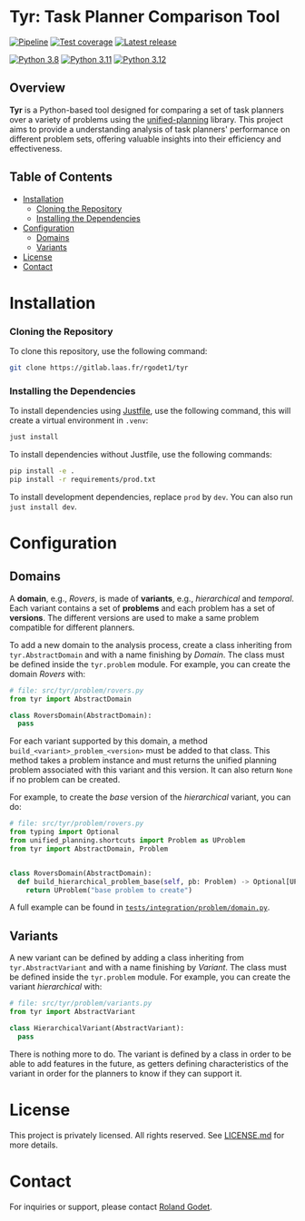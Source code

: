 # Tyr: Task Planner Comparison Tool

[![Pipeline](https://gitlab.laas.fr/rgodet1/tyr/badges/master/pipeline.svg?key_text=Pipeline)](https://gitlab.laas.fr/rgodet1/tyr/-/pipelines)
[![Test coverage](https://gitlab.laas.fr/rgodet1/tyr/badges/master/coverage.svg?key_text=Coverage)](https://gitlab.laas.fr/rgodet1/tyr/-/graphs/master/charts)
[![Latest release](https://gitlab.laas.fr/rgodet1/tyr/-/badges/release.svg)](https://gitlab.laas.fr/rgodet1/tyr/-/releases)

[![Python 3.8](https://img.shields.io/badge/python-3.8-blue.svg)](https://www.python.org/downloads/release/python-380/)
[![Python 3.11](https://img.shields.io/badge/python-3.11-blue.svg)](https://www.python.org/downloads/release/python-3110/)
[![Python 3.12](https://img.shields.io/badge/python-3.12-blue.svg)](https://www.python.org/downloads/release/python-3120/)

## Overview

**Tyr** is a Python-based tool designed for comparing a set of task planners over a variety of problems using the [unified-planning](https://unified-planning.readthedocs.io) library.
This project aims to provide a understanding analysis of task planners' performance on different problem sets, offering valuable insights into their efficiency and effectiveness.

## Table of Contents

- [Installation](#installation)
    - [Cloning the Repository](#cloning-the-repository)
    - [Installing the Dependencies](#installing-the-dependencies)
- [Configuration](#configuration)
  - [Domains](#domains)
  - [Variants](#variants)
- [License](#license)
- [Contact](#contact)

# Installation

### Cloning the Repository

To clone this repository, use the following command:

```bash
git clone https://gitlab.laas.fr/rgodet1/tyr
```

### Installing the Dependencies

To install dependencies using [Justfile](https://github.com/casey/just), use the following command, this will create a virtual environment in `.venv`:

```bash
just install
```

To install dependencies without Justfile, use the following commands:

```bash
pip install -e .
pip install -r requirements/prod.txt
```

To install development dependencies, replace `prod` by `dev`.
You can also run `just install dev`.

# Configuration

## Domains

A **domain**, e.g., *Rovers*, is made of **variants**, e.g., *hierarchical* and *temporal*.
Each variant contains a set of **problems** and each problem has a set of **versions**.
The different versions are used to make a same problem compatible for different planners.

To add a new domain to the analysis process, create a class inheriting from `tyr.AbstractDomain` and with a name finishing by *Domain*.
The class must be defined inside the `tyr.problem` module.
For example, you can create the domain *Rovers* with:

```python
# file: src/tyr/problem/rovers.py
from tyr import AbstractDomain

class RoversDomain(AbstractDomain):
  pass
```

For each variant supported by this domain, a method `build_<variant>_problem_<version>` must be added to that class.
This method takes a problem instance and must returns the unified planning problem associated with this variant and this version.
It can also return `None` if no problem can be created.

For example, to create the *base* version of the *hierarchical* variant, you can do:

```python
# file: src/tyr/problem/rovers.py
from typing import Optional
from unified_planning.shortcuts import Problem as UProblem
from tyr import AbstractDomain, Problem


class RoversDomain(AbstractDomain):
  def build_hierarchical_problem_base(self, pb: Problem) -> Optional[UProblem]:
    return UProblem("base problem to create")
```

A full example can be found in [`tests/integration/problem/domain.py`](https://gitlab.laas.fr/rgodet1/tyr/-/blob/master/tests/integration/problem/domain.py).

## Variants

A new variant can be defined by adding a class inheriting from `tyr.AbstractVariant` and with a name finishing by *Variant*.
The class must be defined inside the `tyr.problem` module.
For example, you can create the variant *hierarchical* with:

```python
# file: src/tyr/problem/variants.py
from tyr import AbstractVariant

class HierarchicalVariant(AbstractVariant):
  pass
```

There is nothing more to do.
The variant is defined by a class in order to be able to add features in the future, as getters defining characteristics of the variant in order for the planners to know if they can support it.

# License

This project is privately licensed.
All rights reserved.
See [LICENSE.md](https://gitlab.laas.fr/rgodet1/tyr/-/blob/master/LICENSE.md) for more details.

# Contact

For inquiries or support, please contact [Roland Godet](mailto:rgodet@raida.fr).

